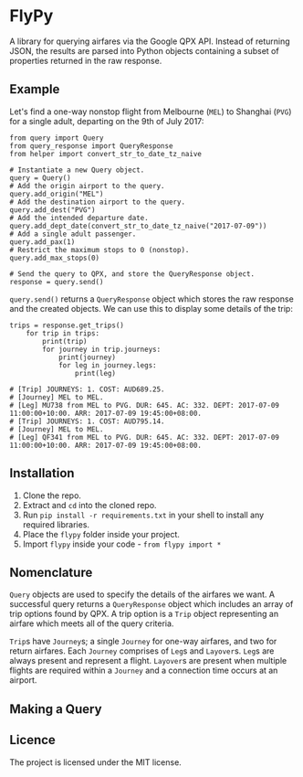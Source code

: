 # FlyPy

A library for querying airfares via the Google QPX API. Instead of returning JSON, the results are parsed into Python objects containing a subset of properties returned in the raw response.

## Example

Let's find a one-way nonstop flight from Melbourne (`MEL`) to Shanghai (`PVG`) for a single adult, departing on the 9th of July 2017:

```{python}
from query import Query
from query_response import QueryResponse
from helper import convert_str_to_date_tz_naive

# Instantiate a new Query object.
query = Query()
# Add the origin airport to the query.
query.add_origin("MEL")
# Add the destination airport to the query.
query.add_dest("PVG")
# Add the intended departure date.
query.add_dept_date(convert_str_to_date_tz_naive("2017-07-09"))
# Add a single adult passenger.
query.add_pax(1)
# Restrict the maximum stops to 0 (nonstop).
query.add_max_stops(0)

# Send the query to QPX, and store the QueryResponse object.
response = query.send()
```

`query.send()` returns a `QueryResponse` object which stores the raw response and the created objects. We can use this to display some details of the trip:

```{python}
trips = response.get_trips()
    for trip in trips:
        print(trip)
        for journey in trip.journeys:
            print(journey)
            for leg in journey.legs:
                print(leg)

# [Trip] JOURNEYS: 1. COST: AUD689.25.
# [Journey] MEL to MEL.
# [Leg] MU738 from MEL to PVG. DUR: 645. AC: 332. DEPT: 2017-07-09 11:00:00+10:00. ARR: 2017-07-09 19:45:00+08:00.
# [Trip] JOURNEYS: 1. COST: AUD795.14.
# [Journey] MEL to MEL.
# [Leg] QF341 from MEL to PVG. DUR: 645. AC: 332. DEPT: 2017-07-09 11:00:00+10:00. ARR: 2017-07-09 19:45:00+08:00.
```

## Installation

1. Clone the repo.
3. Extract and `cd` into the cloned repo.
4. Run `pip install -r requirements.txt` in your shell to install any required
libraries.
5. Place the `flypy` folder inside your project.
6. Import `flypy` inside your code - `from flypy import *`

## Nomenclature

`Query` objects are used to specify the details of the airfares we want. A successful query returns a `QueryResponse` object which includes an array of trip options found by QPX. A trip option is a `Trip` object representing an airfare which meets all of the query criteria.

`Trip`s have `Journey`s; a single `Journey` for one-way airfares, and two for return airfares. Each `Journey` comprises of `Leg`s and `Layover`s. `Leg`s are always present and represent a flight. `Layover`s are present when multiple flights are required within a `Journey` and a connection time occurs at an airport.

## Making a Query



## Licence

The project is licensed under the MIT license.